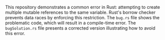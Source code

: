 This repository demonstrates a common error in Rust: attempting to create multiple mutable references to the same variable.  Rust's borrow checker prevents data races by enforcing this restriction.  The `bug.rs` file shows the problematic code, which will result in a compile-time error. The `bugSolution.rs` file presents a corrected version illustrating how to avoid this error.